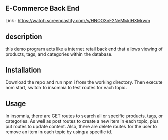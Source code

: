 ## E-Commerce Back End

Link : https://watch.screencastify.com/v/HNOO3nF2NeMkkIHXMrwm

## description
this demo program acts like a internet retail back end that allows viewing of products, tags, and categories within the database.

## Installation
Download the repo and run npm i from the working directory. Then execute nom start, switch to insomnia to test routes for each topic.

## Usage 
In insomnia, there are GET routes to search all or specific products, tags, or categories.
As well as post routes to create a new item in each topic, plus put routes to update content.
Also, there are delete routes for the user to remove an item in each topic by using a specific id.
